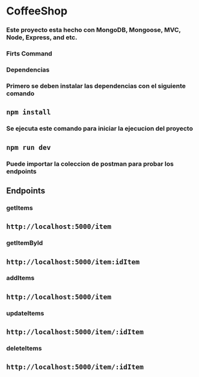 # CoffeeShop
### Este proyecto esta hecho con MongoDB, Mongoose, MVC, Node, Express, and etc.

### Firts Command

### Dependencias

### Primero se deben instalar las dependencias con el siguiente comando

## `npm install`

### Se ejecuta este comando para iniciar la ejecucion del proyecto

## `npm run dev`

### Puede importar la coleccion de postman para probar los endpoints

## Endpoints

### getItems

## `http://localhost:5000/item`

### getItemById

## `http://localhost:5000/item:idItem`

### addItems

## `http://localhost:5000/item`

### updateItems

## `http://localhost:5000/item/:idItem`

### deleteItems

## `http://localhost:5000/item/:idItem`

